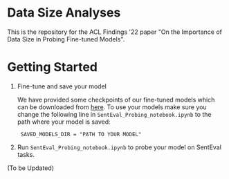 # Data Size Analyses

This is the repository for the ACL Findings '22 paper "On the Importance of Data Size in Probing Fine-tuned Models".

# Getting Started

1. Fine-tune and save your model

    We have provided some checkpoints of our fine-tuned models which can be downloaded from [here](). To use your models make sure you change the following line in `SentEval_Probing_notebook.ipynb` to the path where your model is saved:
    
        SAVED_MODELS_DIR = "PATH TO YOUR MODEL"

2. Run `SentEval_Probing_notebook.ipynb` to probe your model on SentEval tasks.

(To be Updated)
